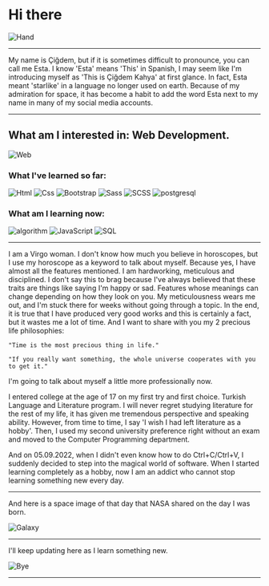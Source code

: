 # Hi there
![Hand](https://img.icons8.com/bubbles/200/hand-side-view.png) 

---

My name is Çiğdem, but if it is sometimes difficult to pronounce, you can call me Esta. I know 'Esta' means 'This' in Spanish, I may seem like I'm introducing myself as 'This is Çiğdem Kahya' at first glance.
In fact, Esta meant 'starlike' in a language no longer used on earth. Because of my admiration for space, it has become a habit to add the word Esta next to my name in many of my social media accounts.

---




## What am I interested in: Web Development. 

![Web](https://img.icons8.com/plasticine/150/html.png)




### What I've learned so far:
![Html](https://img.icons8.com/external-beshi-color-kerismaker/100/external-HTML-web-development-beshi-color-kerismaker.png)
![Css](https://img.icons8.com/nolan/100/css-filetype.png)
![Bootstrap](https://img.icons8.com/color/100/bootstrap.png)
![Sass](https://img.icons8.com/color/100/sass.png)
![SCSS](https://img.icons8.com/external-creatype-filed-outline-colourcreatype/100/external-document-file-extension-web-format-file-creatype-filed-outline-colourcreatype-8.png)
![postgresql](https://img.icons8.com/plasticine/100/postgreesql.png)



### What am I learning now:
![algorithm](https://img.icons8.com/external-flatart-icons-lineal-color-flatarticons/100/external-algorithm-data-science-and-cyber-security-flatart-icons-lineal-color-flatarticons.png)
![JavaScript](https://img.icons8.com/arcade/100/javascript.png)
![SQL](https://img.icons8.com/external-vectorslab-flat-vectorslab/100/external-Global-Sql-servers-and-databases-vectorslab-flat-vectorslab.png)




---
I am a Virgo woman.
I don't know how much you believe in horoscopes, but I use my horoscope as a keyword to talk about myself.
  Because yes, I have almost all the features mentioned. I am hardworking, meticulous and disciplined.
     I don't say this to brag because I've always believed that these traits are things like saying I'm happy or sad. Features whose meanings can change depending on how they look on you.
    My meticulousness wears me out, and I'm stuck there for weeks without going through a topic.
In the end, it is true that I have produced very good works and this is certainly a fact, but it wastes me a lot of time.
And I want to share with you my 2 precious life philosophies:

```
"Time is the most precious thing in life."
```


```
"If you really want something, the whole universe cooperates with you to get it."
```

I'm going to talk about myself a little more professionally now.

I entered college at the age of 17 on my first try and first choice. Turkish Language and Literature program.
I will never regret studying literature for the rest of my life, it has given me tremendous perspective and speaking ability. However, from time to time, I say 'I wish I had left literature as a hobby'.
Then, I used my second university preference right without an exam and moved to the Computer Programming department.

And on 05.09.2022, when I didn't even know how to do Ctrl+C/Ctrl+V, I suddenly decided to step into the magical world of software. When I started learning completely as a hobby, now I am an addict who cannot stop learning something new every day.

---





And here is a space image of that day that NASA shared on the day I was born.

![Galaxy](https://apod.nasa.gov/apod/image/200/ngc3184_kelly.jpg) 




---
I'll keep updating here as I learn something new.


![Bye](https://i.pinimg.com/originals/70/3f/e9/723fe9bf86184230f7286634f3b74543.gif) 

---
